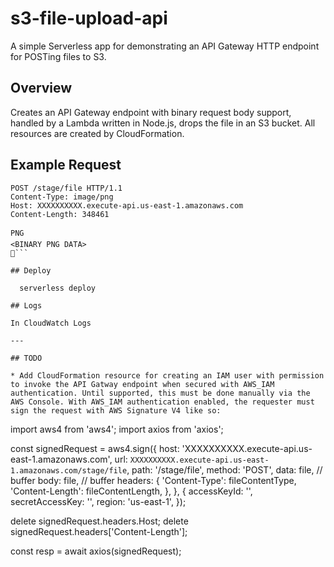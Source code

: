 # s3-file-upload-api

A simple Serverless app for demonstrating an API Gateway HTTP endpoint for POSTing files to S3.

## Overview

Creates an API Gateway endpoint with binary request body support, handled by a Lambda written in Node.js, drops the file in an S3 bucket. All resources are created by CloudFormation.

## Example Request

```
POST /stage/file HTTP/1.1
Content-Type: image/png
Host: XXXXXXXXXX.execute-api.us-east-1.amazonaws.com
Content-Length: 348461

PNG
<BINARY PNG DATA>
```

## Deploy

  serverless deploy

## Logs

In CloudWatch Logs

---

## TODO

* Add CloudFormation resource for creating an IAM user with permission to invoke the API Gatway endpoint when secured with AWS_IAM authentication. Until supported, this must be done manually via the AWS Console. With AWS_IAM authentication enabled, the requester must sign the request with AWS Signature V4 like so:

```
import aws4 from 'aws4';
import axios from 'axios';

const signedRequest = aws4.sign({
  host: 'XXXXXXXXXX.execute-api.us-east-1.amazonaws.com',
  url: `XXXXXXXXXX.execute-api.us-east-1.amazonaws.com/stage/file`,
  path: '/stage/file',
  method: 'POST',
  data: file, // buffer
  body: file, // buffer
  headers: {
    'Content-Type': fileContentType,
    'Content-Length': fileContentLength,
  },
}, {
  accessKeyId: '<aws access key id>',
  secretAccessKey: '<aws secret access key>',
  region: 'us-east-1',
});

delete signedRequest.headers.Host;
delete signedRequest.headers['Content-Length'];

const resp = await axios(signedRequest);
```
